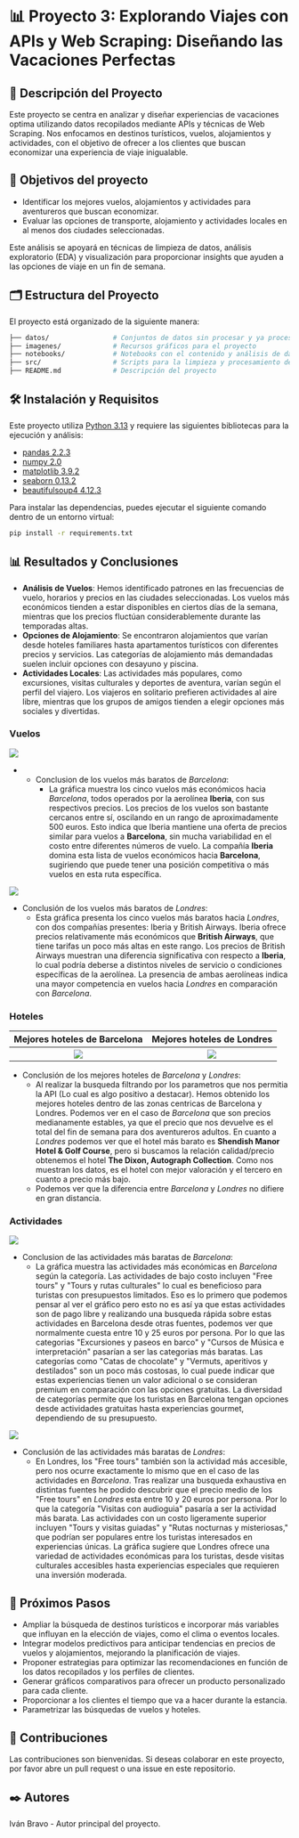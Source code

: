 
# 📊 Proyecto 3: Explorando Viajes con APIs y Web Scraping: Diseñando las Vacaciones Perfectas

## 📖 Descripción del Proyecto
Este proyecto se centra en analizar y diseñar experiencias de vacaciones optima utilizando datos recopilados mediante APIs y técnicas de Web Scraping. Nos enfocamos en destinos turísticos, vuelos, alojamientos y actividades, con el objetivo de ofrecer a los clientes que buscan economizar una experiencia de viaje inigualable.

## 🎯 Objetivos del proyecto

- Identificar los mejores vuelos, alojamientos y actividades para aventureros que buscan economizar.
- Evaluar las opciones de transporte, alojamiento y actividades locales en al menos dos ciudades seleccionadas.

Este análisis se apoyará en técnicas de limpieza de datos, análisis exploratorio (EDA) y visualización para proporcionar insights que ayuden a las opciones de viaje en un fin de semana.

## 🗂️ Estructura del Proyecto
El proyecto está organizado de la siguiente manera:

```bash
├── datos/                # Conjuntos de datos sin procesar y ya procesados
├── imagenes/             # Recursos gráficos para el proyecto
├── notebooks/            # Notebooks con el contenido y análisis de datos
├── src/                  # Scripts para la limpieza y procesamiento de los datos
├── README.md             # Descripción del proyecto
```

## 🛠️ Instalación y Requisitos
Este proyecto utiliza [Python 3.13]((https://docs.python.org/3.13/)) y requiere las siguientes bibliotecas para la ejecución y análisis:

- [pandas 2.2.3](https://pandas.pydata.org/)
- [numpy 2.0](https://numpy.org/doc/2.0/)
- [matplotlib 3.9.2](https://matplotlib.org/)
- [seaborn 0.13.2](https://seaborn.pydata.org/)
- [beautifulsoup4 4.12.3](https://www.crummy.com/software/BeautifulSoup/)

Para instalar las dependencias, puedes ejecutar el siguiente comando dentro de un entorno virtual:

```bash
pip install -r requirements.txt
```

## 📊 Resultados y Conclusiones

- **Análisis de Vuelos**: Hemos identificado patrones en las frecuencias de vuelo, horarios y precios en las ciudades seleccionadas. Los vuelos más económicos tienden a estar disponibles en ciertos días de la semana, mientras que los precios fluctúan considerablemente durante las temporadas altas.
- **Opciones de Alojamiento**: Se encontraron alojamientos que varían desde hoteles familiares hasta apartamentos turísticos con diferentes precios y servicios. Las categorías de alojamiento más demandadas suelen incluir opciones con desayuno y piscina.
- **Actividades Locales**: Las actividades más populares, como excursiones, visitas culturales y deportes de aventura, varían según el perfil del viajero. Los viajeros en solitario prefieren actividades al aire libre, mientras que los grupos de amigos tienden a elegir opciones más sociales y divertidas.


### Vuelos

<img src="imagenes/vuelos_baratos_barcelona.png">

- - Conclusion de los vuelos más baratos de *Barcelona*:
    - La gráfica muestra los cinco vuelos más económicos hacia *Barcelona*, todos operados por la aerolínea **Iberia**, con sus respectivos precios.
    Los precios de los vuelos son bastante cercanos entre sí, oscilando en un rango de aproximadamente 500 euros.
    Esto indica que Iberia mantiene una oferta de precios similar para vuelos a **Barcelona**, sin mucha variabilidad en el costo entre diferentes números de vuelo.
    La compañía **Iberia** domina esta lista de vuelos económicos hacia **Barcelona**, sugiriendo que puede tener una posición competitiva o más vuelos en esta ruta específica.

<img src="imagenes/vuelos_baratos_londres.png">

- Conclusión de los vuelos más baratos de *Londres*:
    - Esta gráfica presenta los cinco vuelos más baratos hacia *Londres*, con dos compañías presentes: Iberia y British Airways.
Iberia ofrece precios relativamente más económicos que **British Airways**, que tiene tarifas un poco más altas en este rango.
Los precios de British Airways muestran una diferencia significativa con respecto a **Iberia**, lo cual podría deberse a distintos niveles de servicio o condiciones específicas de la aerolínea.
La presencia de ambas aerolíneas indica una mayor competencia en vuelos hacia *Londres* en comparación con *Barcelona*.


### Hoteles

<table style="text-align: center">
    <tr>
        <th>Mejores hoteles de Barcelona</th>
        <th>Mejores hoteles de Londres</th>
    </tr>
    <tr>
        <th><img src="imagenes/mejores_hoteles_bcn.png"/></th>
        <th><img src="imagenes/mejores_hoteles_lon.png"/></th>
    </tr>
</table>

- Conclusión de los mejores hoteles de *Barcelona* y *Londres*:
    - Al realizar la busqueda filtrando por los parametros que nos permitia la API (Lo cual es algo positivo a destacar). Hemos obtenido los mejores hoteles dentro de las zonas centricas de Barcelona y Londres. Podemos ver en el caso de *Barcelona* que son precios medianamente estables, ya que el precio que nos devuelve es el total del fin de semana para dos aventureros adultos. En cuanto a *Londres* podemos ver que el hotel más barato es **Shendish Manor Hotel & Golf Course**, pero si buscamos la relación calidad/precio obtenemos el hotel **The Dixon, Autograph Collection**. Como nos muestran los datos, es el hotel con mejor valoración y el tercero en cuanto a precio más bajo.
    - Podemos ver que la diferencia entre *Barcelona* y *Londres* no difiere en gran distancia.


### Actividades

<img src="imagenes/actividades_barcelona_categoría.png" />

- Conclusion de las actividades más baratas de *Barcelona*:
    - La gráfica muestra las actividades más económicas en *Barcelona* según la categoría.
    Las actividades de bajo costo incluyen "Free tours" y "Tours y rutas culturales" lo cual es beneficioso para turistas con presupuestos limitados. Eso es lo primero que podemos pensar al ver el gráfico pero esto no es así ya que estas actividades son de pago libre y realizando una busqueda rápida sobre estas actividades en Barcelona desde otras fuentes, podemos ver que normalmente cuesta entre 10 y 25 euros por persona. Por lo que las categorias "Excursiones y paseos en barco" y "Cursos de Música e interpretación" pasarían a ser las categorias más baratas.
    Las categorías como "Catas de chocolate" y "Vermuts, aperitivos y destilados" son un poco más costosas, lo cual puede indicar que estas experiencias tienen un valor adicional o se consideran premium en comparación con las opciones gratuitas.
    La diversidad de categorías permite que los turistas en Barcelona tengan opciones desde actividades gratuitas hasta experiencias gourmet, dependiendo de su presupuesto.

<img src="imagenes/actividades_londres_categoría.png" />

- Conclusión de las actividades más baratas de *Londres*:
    - En Londres, los "Free tours" también son la actividad más accesible, pero nos ocurre exactamente lo mismo que en el caso de las actividades en *Barcelona*. Tras realizar una busqueda exhaustiva en distintas fuentes he podido descubrir que el precio medio de los "Free tours" en *Londres* esta entre 10 y 20 euros por persona. Por lo que la categoría "Visitas con audioguia" pasaría a ser la actividad más barata.
    Las actividades con un costo ligeramente superior incluyen "Tours y visitas guiadas" y "Rutas nocturnas y misteriosas," que podrían ser populares entre los turistas interesados en experiencias únicas.
    La gráfica sugiere que Londres ofrece una variedad de actividades económicas para los turistas, desde visitas culturales accesibles hasta experiencias especiales que requieren una inversión moderada.


## 🔄 Próximos Pasos

- Ampliar la búsqueda de destinos turísticos e incorporar más variables que influyan en la elección de viajes, como el clima o eventos locales.
- Integrar modelos predictivos para anticipar tendencias en precios de vuelos y alojamientos, mejorando la planificación de viajes.
- Proponer estrategias para optimizar las recomendaciones en función de los datos recopilados y los perfiles de clientes.
- Generar gráficos comparativos para ofrecer un producto personalizado para cada cliente.
- Proporcionar a los clientes el tiempo que va a hacer durante la estancia.
- Parametrizar las búsquedas de vuelos y hoteles.

## 🤝 Contribuciones
Las contribuciones son bienvenidas. Si deseas colaborar en este proyecto, por favor abre un pull request o una issue en este repositorio.

## ✒️ Autores
Iván Bravo - Autor principal del proyecto.
